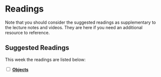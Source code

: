 # Readings

Note that you should consider the suggested readings as supplementary to the lecture notes and videos.
They are here if you need an additional resource to reference.

## Suggested Readings

This week the readings are listed below:

<label><input type="checkbox" id="week09_reading1" class="box"> **[Objects](https://processing.org/tutorials/objects/)** </input></label> 